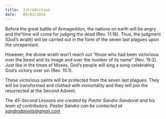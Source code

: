 ```yaml
---
title:  Introduction
date:   09/03/2019
---
```


Before the great battle of Armageddon, the nations on earth will be angry and the“time will come for judging the dead (Rev. 11:18). Thus, the judgment (God’s wrath) will be carried out in the form of the seven last plagues upon the unrepentant.

However, the divine wrath won’t reach out “those who had been victorious over the beast and its image and over the number of its name” (Rev. 15:2). Just like in the times of Moses, God’s people will sing a song celebrating God’s victory over sin (Rev. 15:1).

These victorious saints will be protected from the seven last plagues. They will be transformed and clothed with immortality and they will join the resurrected at the Second Advent.


*The 45-Second Lessons are created by Pastor Sandro Sandoval and his team of contributors.  Pastor Sandro can be contacted at sandrodaniels@gmail.com*
